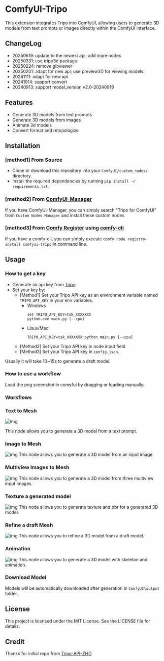 # ComfyUI-Tripo
This extension integrates Tripo into ComfyUI, allowing users to generate 3D models from text prompts or images directly within the ComfyUI interface.

## ChangeLog
- 20250619: update to the newest api; add more nodes
- 20250331: use tripo3d package
- 20250224: remove glbviewer
- 20250201: adapt for new api; use preview3D for viewing models
- 20241111: adapt for new api
- 20241014: support convert
- 20240913: support model_version v2.0-20240919

## Features
- Generate 3D models from text prompts
- Generate 3D models from images
- Animate 3d models
- Convert format and retopologize

## Installation
### [method1] From Source
- Clone or download this repository into your `ComfyUI/custom_nodes/` directory.
- Install the required dependencies by running `pip install -r requirements.txt`.

### [method2] From [ComfyUI-Manager](https://github.com/ltdrdata/ComfyUI-Manager)
If you have ComfyUI-Manager, you can simply search "Tripo for ComfyUI" from `Custom Nodes Manager` and install these custom nodes 

### [method3] From [Comfy Register](https://registry.comfy.org/) using [comfy-cli](https://github.com/Comfy-Org/comfy-cli)
If you have a comfy-cli, you can simply execute `comfy node registry-install comfyui-tripo` in command line.

## Usage
### How to get a key
- Generate an api key from [Tripo](https://platform.tripo3d.ai/)
- Set your key by:
    * [Method1] Set your Tripo API key as an environment variable named `TRIPO_API_KEY` in your env variables. 
        + Windows
            ```
            set TRIPO_API_KEY=tsk_XXXXXXX
            python.exe main.py [--cpu]
            ```
        + Linux/Mac
            ```
            TRIPO_API_KEY=tsk_XXXXXXX python main.py [--cpu]
            ```
    * [Method2] Set your Tripo API key in node input field.
    * [Method3] Set your Tripo API key in `config.json`.

Usually it will take 10~15s to generate a draft model.

### How to use a workflow
Load the png sceenshot in comyfui by dragging or loading manually.

### Workflows
### Text to Mesh
![img](workflows/text_to_model.png)

This node allows you to generate a 3D model from a text prompt.

### Image to Mesh
![img](workflows/image_to_model.png)
This node allows you to generate a 3D model from an input image.

### Multiview Images to Mesh
![img](workflows/multiview_to_model.png)
This node allows you to generate a 3D model from three multiview input images.

### Texture a generated model
![img](workflows/texture_model.png)
This node allows you to generate texture and pbr for a generated 3D model.

### Refine a draft Mesh
![img](workflows/refine_model.png)
This node allows you to refine a 3D model from a draft model.

### Animation
![img](workflows/retarget.png)
This node allows you to generate a 3D model with skeleton and animation.


### Download Model
Models will be automatically downloaded after generation in `ComfyUI\output` folder.

## License
This project is licensed under the MIT License. See the LICENSE file for details.

## Credit
Thanks for initial repo from [Tripo-API-ZHO](https://github.com/ZHO-ZHO-ZHO/Tripo-API-ZHO)
